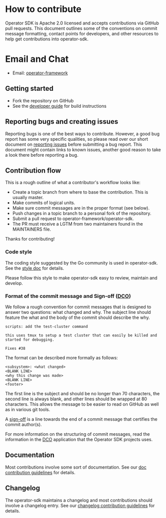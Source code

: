 # How to contribute

Operator SDK is Apache 2.0 licensed and accepts contributions via GitHub pull requests. This document outlines some of the conventions on commit message formatting, contact points for developers, and other resources to help get contributions into operator-sdk.

# Email and Chat

- Email: [operator-framework][operator_framework]  

## Getting started

- Fork the repository on GitHub
- See the [developer guide][developer-guide] for build instructions

## Reporting bugs and creating issues

Reporting bugs is one of the best ways to contribute. However, a good bug report has some very specific qualities, so please read over our short document on [reporting issues][reporting-issues] before submitting a bug report. This document might contain links to known issues, another good reason to take a look there before reporting a bug.

## Contribution flow

This is a rough outline of what a contributor's workflow looks like:

- Create a topic branch from where to base the contribution. This is usually master.
- Make commits of logical units.
- Make sure commit messages are in the proper format (see below).
- Push changes in a topic branch to a personal fork of the repository.
- Submit a pull request to operator-framework/operator-sdk.
- The PR must receive a LGTM from two maintainers found in the MAINTAINERS file.

Thanks for contributing!

### Code style

The coding style suggested by the Go community is used in operator-sdk. See the [style doc][golang-style-doc] for details.

Please follow this style to make operator-sdk easy to review, maintain and develop.

### Format of the commit message and Sign-off ([DCO][dco])

We follow a rough convention for commit messages that is designed to answer two
questions: what changed and why. The subject line should feature the what and
the body of the commit should describe the why.

```
scripts: add the test-cluster command

this uses tmux to setup a test cluster that can easily be killed and started for debugging.

Fixes #38
```

The format can be described more formally as follows:

```
<subsystem>: <what changed>
<BLANK LINE>
<why this change was made>
<BLANK LINE>
<footer>
```

The first line is the subject and should be no longer than 70 characters, the second line is always blank, and other lines should be wrapped at 80 characters. This allows the message to be easier to read on GitHub as well as in various git tools.

A [sign-off][sign-off] is a line towards the end of a commit message that certifies the commit author(s).

For more information on the structuring of commit messages, read the information in the [DCO][dco] application that the Operator SDK projects uses.

## Documentation

Most contributions involve some sort of documentation. See our [doc contribution guidelines][doc-contrib] for details.

## Changelog

The operator-sdk maintains a changelog and most contributions should involve a changelog entry. See our [changelog contribution guidelines][changelog-contrib] for details.

[operator_framework]: https://groups.google.com/forum/#!forum/operator-framework
[developer-guide]: https://sdk.operatorframework.io/docs/contribution-guidelines/developer-guide/
[reporting-issues]: https://sdk.operatorframework.io/docs/contribution-guidelines/reporting-issues/
[golang-style-doc]: https://github.com/golang/go/wiki/CodeReviewComments
[doc-contrib]: https://sdk.operatorframework.io/docs/contribution-guidelines/documentation
[changelog-contrib]:https://master.sdk.operatorframework.io/docs/contribution-guidelines/changelog
[dco]: <https://developercertificate.org/>
[sign-off]: <https://git-scm.com/docs/git-commit#Documentation/git-commit.txt---signoff>
